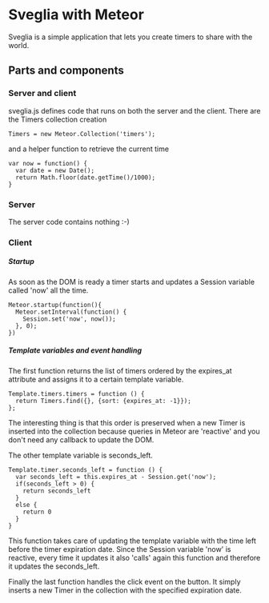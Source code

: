 # Sveglia with Meteor

Sveglia is a simple application that lets you create timers to share with the world.

## Parts and components

### Server and client

sveglia.js defines code that runs on both the server and the client.
There are the Timers collection creation

	Timers = new Meteor.Collection('timers');
and a helper function to retrieve the current time

	var now = function() {
	  var date = new Date();
	  return Math.floor(date.getTime()/1000);
	}

### Server

The server code contains nothing :-)

### Client

##### Startup

As soon as the DOM is ready a timer starts and updates a Session variable called 'now' all the time.

	Meteor.startup(function(){
	  Meteor.setInterval(function() {
	    Session.set('now', now());
	  }, 0);
	})
	
##### Template variables and event handling

The first function returns the list of timers ordered by the expires_at attribute and assigns it to a certain template variable.

	Template.timers.timers = function () {
	  return Timers.find({}, {sort: {expires_at: -1}});
	};

The interesting thing is that this order is preserved when a new Timer is inserted into the collection because queries in Meteor are 'reactive' and you don't need any callback to update the DOM.
	
The other template variable is seconds_left.

	Template.timer.seconds_left = function () {
	  var seconds_left = this.expires_at - Session.get('now');
	  if(seconds_left > 0) {
	    return seconds_left
	  }
	  else {
	    return 0
	  }
	}

This function takes care of updating the template variable with the time left before the timer expiration date. Since the Session variable 'now' is reactive, every time it updates it also 'calls' again this function and therefore it updates the seconds_left.

Finally the last function handles the click event on the button. It simply inserts a new Timer in the collection with the specified expiration date.